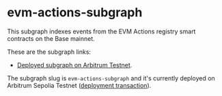# evm-actions-subgraph

This subgraph indexes events from the EVM Actions registry smart contracts on the Base mainnet.

These are the subgraph links:
- [Deployed subgraph on Arbitrum Testnet](https://testnet.thegraph.com/explorer/subgraphs/ExyDuxqC6fP3e67oTw41HfcrCFUUy51Ko868ZmPUqx2W?view=Query&chain=arbitrum-sepolia).

The subgraph slug is `evm-actions-subgraph` and it's currently deployed on Arbitrum Sepolia Testnet ([deployment transaction](https://sepolia.arbiscan.io/tx/0x0e6499760ecba9cb4fc645c68a47f51ff5ba361b892edd856e2c6db1a664561f)).

